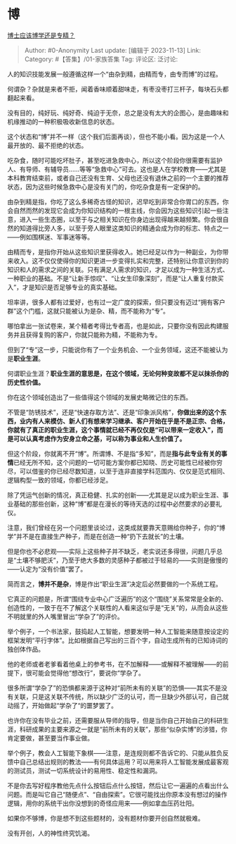 # 博
[博士应该博学还是专精？](https://www.zhihu.com/question/434449322/answer/3286532057)

> Author: #0-Anonymity
> Last update: [编辑于 2023-11-13]
> Link:
> Category: #【答集】/01-家族答集 
> Tag:
> 评论区:
> 泛讨论:

人的知识技能发展一般遵循这样一个“由杂到精，由精而专，由专而博”的过程。

何谓杂？杂就是来者不拒，闻着香味顺着甜味走，有枣没枣打三杆子，每块石头都翻起来看。

没有目的，纯好玩、纯好奇、纯迫于无奈，总之是没有太大的企图心，是由趣味和机缘推动的一种积极吸收新信息的状态。

这个状态和“博”并不一样（这个我们后面再谈），但也不能小看。因为这是一个人最开放的、最不拒绝的状态。

吃杂食，随时可能吃坏肚子，甚至吃进急救中心，所以这个阶段你很需要有监护人、有导师、有辅导员……等等“急救中心”可去。这也是人在学校教育——尤其是本科教育结束前，或者自己还没有生育、父母也还没有退休之前的一个主要的推荐状态，因为这些时候急救中心是没有关门的，你吃杂食是有一定保护的。

由杂到精是指，你吃了这么多稀奇古怪的知识，迟早吃到非常合你胃口的东西，你会自然而然的发现它会成为你知识结构的一根主线，你会因为这些知识引起一些注意，进入一些生态圈，以至于与之相关知识在你身边出现得越来越频繁。你会很自然的知道得比旁人多，以至于旁人眼里这类知识的精通会成为你的标志、特点之一——例如围棋迷、军事迷等等。

由精而专，是指你开始从这些知识里获得收入。她已经足以作为一种副业，为你带来收入。这不仅仅使得你的知识更进一步变得扎实和完整，还特别让你意识到你的知识和人的需求之间的关联。只有满足人需求的知识，才足以成为一种生活方式、一种职业的基础。不是“让新手惊叹”、“让女生印象深刻”，而是“让人重复付款买入”，才是知识是否足够专业的真实基础。

坦率讲，很多人都有过爱好，也有过一定广度的探索，但只要没有迈过“拥有客户群”这个门槛，这就只能被认为是杂、精，而不能称为“专”。

哪怕拿出一张试卷来，某个精者考得比专者高，也是如此，只要你没有因此构建服务并且获得复购的客户，你就只能称为精，不能称为专。

但到了“专”这一步，只能说你有了一个业务机会、一个业务领域，这还不能被认为是**职业生涯**。

何谓职业生涯？**职业生涯的意思是，在这个领域，无论何种变故都不足以抹杀你的历史性价值。**

你在这个领域创造出了一些值得这个领域的发展史略微记住的东西。

不管是“防锈技术”，还是“快速存取方法”、还是“印象派风格”，**你做出来的这个东西，业内有人来模仿、新人们有想来学习继承、客户开始在乎是不是正宗、合格，你就有了真正的职业生涯，这个事情就已经不再仅仅是“可以带来一定收入”，而是可以认真考虑作为安身立命之基，可以称为事业和人生价值了。**

但这个阶段，你就离不开“博”。所谓博、不是指“多知”，而是**指与此专业有关的事情**已经无所不知，这个问题的一切可能方案你都已知晓、历史可能性已经被你穷尽，可以借鉴的你已经尽数知道，以至于连非直接学科范围内、仅仅是范式相同、逻辑构型一致的领域，你都已经涉足。

除了凭运气创新的情况，真正稳健、扎实的创新——尤其是足以成为职业生涯、事业基础的那些创新，这种“博”都是在漫长的等待天选的过程中必然要求的必要礼仪。

注意，我们曾经在另一个问题里谈论过，这类成就要靠天意赐给你种子，你的“博学”并不是在直接生产种子，而是在创造一种“扔下去就长”的土壤。

但是你也不必悲观——实际上这些种子并不缺乏，老实说还多得很，问题几乎总是“土壤不够肥沃”，乃至于绝大多数的灵感种子都被过于轻易的——实则是傲慢的——认定为“没有价值”罢了。

简而言之，**博并不是杂**，博是作出“职业生涯”决定后必然要做的一个系统工程。

它真正的问题是，所谓“围绕专业中心广泛遍历”的这个“围绕”关系常常是全新的、创造性的，一致于在不了解这个关联性的人看来这似乎是“无关”的，从而会从这些不明就里的外人嘴里冒出“学杂了”的评价。

举个例子，一个书法家，鼓捣起人工智能，想要发明一种人工智能来随意按设定的框架发明“平行字体”。比如根据自己写出的三百个字，自动生成所有的已知诗词的独创体作品。

他的老师或者老爹看着他桌上的参考书，在不加解释——或解释不被理解——的前提下，很可能会觉得他“想改行”，要说你“学杂了。

很多所谓“学杂了”的恐惧都来源于这种对“前所未有的关联”的恐惧——其实不是没有关联，只是这关联不传统，所以缺少广泛的认可，而一旦缺少外部认可，自己就动摇了，开始做起“学杂了“的噩梦罢了。

也许你在没有毕业之前，还需要服从导师的指导，但是当你自己开始自己的科研生涯，科研成果的主要来源之一就是“前所未有的关联”，那些“似杂实博”的涉猎，你肯定要做，甚至要当作事业做。

举个例子，教会人工智能下象棋——注意，是连规则都不告诉它的、只能从胜负反馈中自己总结出规则的教法——有何具体运用？可以用来将人工智能发展成最客观的测试员，测试一切系统设计的易用性、稳定性和漏洞。

不是你去写好程序教他先点什么按钮后点什么按钮，然后让它一遍遍的点看出什么问题。而是叫它自己“随便点”、“自由探索”。它很可能找出你原本没有想过的操作逻辑，用你的系统干出你没想到的奇怪应用来——例如拿血压药壮阳。

如果你不够博，你是想不到这些题材的，没有题材你要开创自然就极难。

没有开创，人的神性终究饥渴。